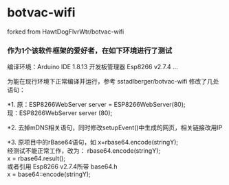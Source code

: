 # botvac-wifi
forked from HawtDogFlvrWtr/botvac-wifi

### 作为1个该软件框架的爱好者，在如下环境进行了测试

编译环境：Arduino IDE 1.8.13 开发板管理器 Esp8266 v2.7.4 ...

为能在现行环境下正常编译并运行，参考 sstadlberger/botvac-wifi 修改了几处语句：

*1. 原：ESP8266WebServer server = ESP8266WebServer(80);  
    现：ESP8266WebServer server (80);  
	
*2. 去掉mDNS相关语句，同时修改setupEvent()中生成的网页，相关链接改用IP    

*3. 原项目中的rBase64语句，如 x=rbase64.encode(stringY);      
	经测试不能正常工作，改为： 
	rbase64.encode(stringY);   
	x = rbase64.result();    
	或者引用 Esp8266 v2.7.4所带 base64.h    
	x = base64::encode(stringY);  
